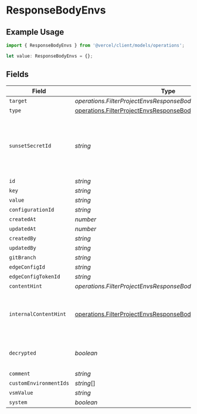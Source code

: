 # ResponseBodyEnvs

## Example Usage

```typescript
import { ResponseBodyEnvs } from '@vercel/client/models/operations';

let value: ResponseBodyEnvs = {};
```

## Fields

| Field                  | Type                                                                                                                                               | Required           | Description                                                                              |
| ---------------------- | -------------------------------------------------------------------------------------------------------------------------------------------------- | ------------------ | ---------------------------------------------------------------------------------------- |
| `target`               | _operations.FilterProjectEnvsResponseBodyEnvsResponseTarget_                                                                                       | :heavy_minus_sign: | N/A                                                                                      |
| `type`                 | [operations.FilterProjectEnvsResponseBodyEnvsResponse200Type](../../models/operations/filterprojectenvsresponsebodyenvsresponse200type.md)         | :heavy_minus_sign: | N/A                                                                                      |
| `sunsetSecretId`       | _string_                                                                                                                                           | :heavy_minus_sign: | This is used to identiy variables that have been migrated from type secret to sensitive. |
| `id`                   | _string_                                                                                                                                           | :heavy_minus_sign: | N/A                                                                                      |
| `key`                  | _string_                                                                                                                                           | :heavy_minus_sign: | N/A                                                                                      |
| `value`                | _string_                                                                                                                                           | :heavy_minus_sign: | N/A                                                                                      |
| `configurationId`      | _string_                                                                                                                                           | :heavy_minus_sign: | N/A                                                                                      |
| `createdAt`            | _number_                                                                                                                                           | :heavy_minus_sign: | N/A                                                                                      |
| `updatedAt`            | _number_                                                                                                                                           | :heavy_minus_sign: | N/A                                                                                      |
| `createdBy`            | _string_                                                                                                                                           | :heavy_minus_sign: | N/A                                                                                      |
| `updatedBy`            | _string_                                                                                                                                           | :heavy_minus_sign: | N/A                                                                                      |
| `gitBranch`            | _string_                                                                                                                                           | :heavy_minus_sign: | N/A                                                                                      |
| `edgeConfigId`         | _string_                                                                                                                                           | :heavy_minus_sign: | N/A                                                                                      |
| `edgeConfigTokenId`    | _string_                                                                                                                                           | :heavy_minus_sign: | N/A                                                                                      |
| `contentHint`          | _operations.FilterProjectEnvsResponseBodyEnvsContentHint_                                                                                          | :heavy_minus_sign: | N/A                                                                                      |
| `internalContentHint`  | [operations.FilterProjectEnvsResponseBodyEnvsInternalContentHint](../../models/operations/filterprojectenvsresponsebodyenvsinternalcontenthint.md) | :heavy_minus_sign: | Similar to `contentHints`, but should not be exposed to the user.                        |
| `decrypted`            | _boolean_                                                                                                                                          | :heavy_minus_sign: | Whether `value` and `vsmValue` are decrypted.                                            |
| `comment`              | _string_                                                                                                                                           | :heavy_minus_sign: | N/A                                                                                      |
| `customEnvironmentIds` | _string_[]                                                                                                                                         | :heavy_minus_sign: | N/A                                                                                      |
| `vsmValue`             | _string_                                                                                                                                           | :heavy_minus_sign: | N/A                                                                                      |
| `system`               | _boolean_                                                                                                                                          | :heavy_minus_sign: | N/A                                                                                      |
